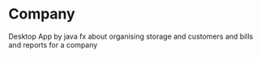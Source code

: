 # Company
Desktop App by java fx  about organising storage and customers and bills and reports for a company 
